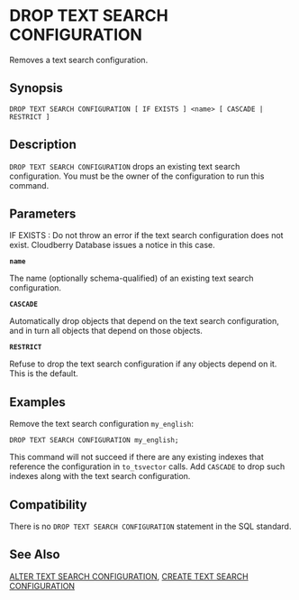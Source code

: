 # DROP TEXT SEARCH CONFIGURATION

Removes a text search configuration.

## Synopsis

```
DROP TEXT SEARCH CONFIGURATION [ IF EXISTS ] <name> [ CASCADE | RESTRICT ]
```

## Description

`DROP TEXT SEARCH CONFIGURATION` drops an existing text search configuration. You must be the owner of the configuration to run this command.

## Parameters

IF EXISTS
:   Do not throw an error if the text search configuration does not exist. Cloudberry Database issues a notice in this case.

**`name`**

The name (optionally schema-qualified) of an existing text search configuration.

**`CASCADE`**

Automatically drop objects that depend on the text search configuration, and in turn all objects that depend on those objects.

**`RESTRICT`**

Refuse to drop the text search configuration if any objects depend on it. This is the default.

## Examples

Remove the text search configuration `my_english`:

```
DROP TEXT SEARCH CONFIGURATION my_english;
```

This command will not succeed if there are any existing indexes that reference the configuration in `to_tsvector` calls. Add `CASCADE` to drop such indexes along with the text search configuration.

## Compatibility

There is no `DROP TEXT SEARCH CONFIGURATION` statement in the SQL standard.

## See Also

[ALTER TEXT SEARCH CONFIGURATION](/docs/sql-statements/sql-statement-alter-text-search-configuration.md), [CREATE TEXT SEARCH CONFIGURATION](/docs/sql-statements/sql-statement-create-text-search-configuration.md)



